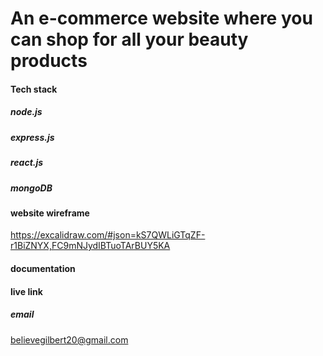 # An e-commerce website where you can shop for all your beauty products

#### Tech stack
##### node.js
##### express.js
##### react.js
##### mongoDB

#### website wireframe
https://excalidraw.com/#json=kS7QWLiGTqZF-r1BiZNYX,FC9mNJydIBTuoTArBUY5KA

#### documentation 
#### live link 

##### email
believegilbert20@gmail.com 
